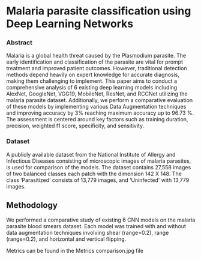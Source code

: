 # Malaria parasite classification using Deep Learning Networks

### Abstract
Malaria is a global health threat caused by the Plasmodium parasite. The early identification and classification of the parasite are vital for prompt treatment and improved patient outcomes. However, traditional detection methods depend heavily on expert knowledge for accurate diagnosis, making them challenging to implement. This paper aims to conduct a comprehensive analysis of 6 existing deep learning models including AlexNet, GoogleNet, VGG19, MobileNet, ResNet, and RCCNet utilizing the malaria parasite dataset. Additionally, we perform a comparative evaluation of these models by implementing various Data Augmentation techniques and improving accuracy by 3% reaching maximum accuracy up to 96.73 %. The assessment is centered around key factors such as training duration, precision, weighted f1 score, specificity, and sensitivity.

### Dataset
A publicly available dataset from the National Institute of Allergy and Infectious Diseases consisting of microscopic images of malaria parasites, is used for comparison of the models. The dataset contains 27,558 images of two balanced classes each patch with the dimension 142 X 148. The class ‘Parasitized’ consists of 13,779 images, and ‘Uninfected' with 13,779 images.

## Methodology
We performed a comparative study of existing 6 CNN models on the malaria parasite blood smears dataset. Each model was trained with and without data augmentation techniques involving shear (range=0.2), range (range=0.2), and horizontal and vertical flipping.

Metrics can be found in the Metrics comparison.jpg file 
